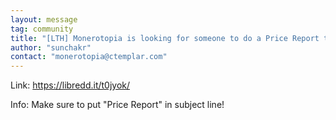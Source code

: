 ```yaml
---
layout: message
tag: community
title: "[LTH] Monerotopia is looking for someone to do a Price Report this Saturday, Feb 26th at 11AM-EST"
author: "sunchakr"	
contact: "monerotopia@ctemplar.com"
---
```


Link: https://libredd.it/t0jyok/

Info: Make sure to put "Price Report" in subject line!
